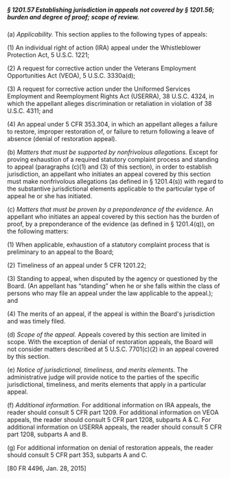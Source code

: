 ##### § 1201.57 Establishing jurisdiction in appeals not covered by § 1201.56; burden and degree of proof; scope of review. #####

(a) *Applicability.* This section applies to the following types of appeals:

(1) An individual right of action (IRA) appeal under the Whistleblower Protection Act, 5 U.S.C. 1221;

(2) A request for corrective action under the Veterans Employment Opportunities Act (VEOA), 5 U.S.C. 3330a(d);

(3) A request for corrective action under the Uniformed Services Employment and Reemployment Rights Act (USERRA), 38 U.S.C. 4324, in which the appellant alleges discrimination or retaliation in violation of 38 U.S.C. 4311; and

(4) An appeal under 5 CFR 353.304, in which an appellant alleges a failure to restore, improper restoration of, or failure to return following a leave of absence (denial of restoration appeal).

(b) *Matters that must be supported by nonfrivolous allegations.* Except for proving exhaustion of a required statutory complaint process and standing to appeal (paragraphs (c)(1) and (3) of this section), in order to establish jurisdiction, an appellant who initiates an appeal covered by this section must make nonfrivolous allegations (as defined in § 1201.4(s)) with regard to the substantive jurisdictional elements applicable to the particular type of appeal he or she has initiated.

(c) *Matters that must be proven by a preponderance of the evidence.* An appellant who initiates an appeal covered by this section has the burden of proof, by a preponderance of the evidence (as defined in § 1201.4(q)), on the following matters:

(1) When applicable, exhaustion of a statutory complaint process that is preliminary to an appeal to the Board;

(2) Timeliness of an appeal under 5 CFR 1201.22;

(3) Standing to appeal, when disputed by the agency or questioned by the Board. (An appellant has “standing” when he or she falls within the class of persons who may file an appeal under the law applicable to the appeal.); and

(4) The merits of an appeal, if the appeal is within the Board's jurisdiction and was timely filed.

(d) *Scope of the appeal.* Appeals covered by this section are limited in scope. With the exception of denial of restoration appeals, the Board will not consider matters described at 5 U.S.C. 7701(c)(2) in an appeal covered by this section.

(e) *Notice of jurisdictional, timeliness, and merits elements.* The administrative judge will provide notice to the parties of the specific jurisdictional, timeliness, and merits elements that apply in a particular appeal.

(f) *Additional information.* For additional information on IRA appeals, the reader should consult 5 CFR part 1209. For additional information on VEOA appeals, the reader should consult 5 CFR part 1208, subparts A & C. For additional information on USERRA appeals, the reader should consult 5 CFR part 1208, subparts A and B.

(g) For additional information on denial of restoration appeals, the reader should consult 5 CFR part 353, subparts A and C.

[80 FR 4496, Jan. 28, 2015]